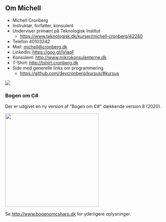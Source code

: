 ## Om Michell 

- Michell Cronberg
- Instruktør, forfatter, konsulent
- Underviser primært på Teknologisk Institut
  - https://www.teknologisk.dk/kurser/michell-cronberg/42240
- Telefon 40103242
- Mail: michell@cronberg.dk
- LinkedIn: https://goo.gl/iVjaqF
- Konsulent: http://www.mikrokonsulenterne.dk
- T-Shirt: http://tshirt.cronberg.dk
- Side med generelle links om programmering
  - https://github.com/devcronberg/kursus/#kursus

![](https://cdn.cronberg.dk/kurser/alle/michell.jpg)

### Bogen om C#

Der er udgivet en ny version af "Bogen om C\#" dækkende version 8 (2020). 

<img src="https://cdn.cronberg.dk/kurser/div/csbog.jpg" width="300">

Se http://www.bogenomcsharp.dk for yderligere oplysninger.